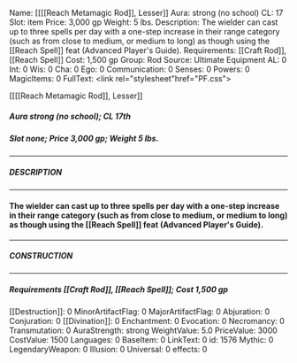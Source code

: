 Name: [[[[Reach Metamagic Rod]], Lesser]]
Aura: strong (no school)
CL: 17
Slot: item
Price: 3,000 gp
Weight: 5 lbs.
Description: The wielder can cast up to three spells per day with a one-step increase in their range category (such as from close to medium, or medium to long) as though using the [[Reach Spell]] feat (Advanced Player's Guide).
Requirements: [[Craft Rod]], [[Reach Spell]]
Cost: 1,500 gp
Group: Rod
Source: Ultimate Equipment
AL: 0
Int: 0
Wis: 0
Cha: 0
Ego: 0
Communication: 0
Senses: 0
Powers: 0
MagicItems: 0
FullText: <link rel="stylesheet"href="PF.css"><div class="heading"><p class="alignleft">[[[[Reach Metamagic Rod]], Lesser]]</p><div style="clear: both;"></div></div><div><h5><b>Aura </b>strong (no school); <b>CL </b>17th</h5><h5><b>Slot </b>none; <b>Price </b>3,000 gp; <b>Weight </b>5 lbs.</h5></div><hr/><div><h5><b>DESCRIPTION</b></h5></div><hr/><div><h4><p>The wielder can cast up to three spells per day with a one-step increase in their range category (such as from close to medium, or medium to long) as though using the [[Reach Spell]] feat (Advanced Player's Guide).</p></h4></div><hr/><div><h5><b>CONSTRUCTION</b></h5></div><hr/><div><h5><b>Requirements </b>[[Craft Rod]], [[Reach Spell]]; <b>Cost </b>1,500 gp</h5></div>
[[Destruction]]: 0
MinorArtifactFlag: 0
MajorArtifactFlag: 0
Abjuration: 0
Conjuration: 0
[[Divination]]: 0
Enchantment: 0
Evocation: 0
Necromancy: 0
Transmutation: 0
AuraStrength: strong
WeightValue: 5.0
PriceValue: 3000
CostValue: 1500
Languages: 0
BaseItem: 0
LinkText: 0
id: 1576
Mythic: 0
LegendaryWeapon: 0
Illusion: 0
Universal: 0
effects: 0
